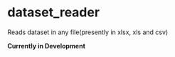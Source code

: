 # dataset_reader
Reads dataset in any file(presently in xlsx, xls and csv)

******Currently in Development******
